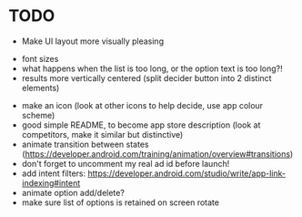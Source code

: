# TODO

- Make UI layout more visually pleasing
* font sizes
* what happens when the list is too long, or the option text is too long?!
* results more vertically centered (split decider button into 2 distinct elements)

- make an icon (look at other icons to help decide, use app colour scheme)
- good simple README, to become app store description (look at competitors, make it similar but distinctive)
- animate transition between states (https://developer.android.com/training/animation/overview#transitions)
- don't forget to uncomment my real ad id before launch!
- add intent filters: https://developer.android.com/studio/write/app-link-indexing#intent
- animate option add/delete?
- make sure list of options is retained on screen rotate